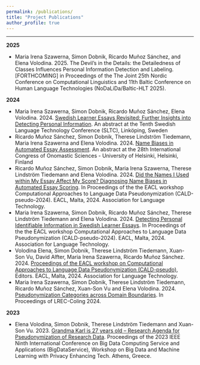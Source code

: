 ```yaml
---
permalink: /publications/
title: "Project Publications"
author_profile: true
---
```


------
**2025**
* Maria Irena Szawerna, Simon Dobnik, Ricardo Muñoz Sánchez, and Elena Volodina. 2025. The Devil’s in the Details: the Detailedness of Classes Influences Personal Information Detection and Labeling. [FORTHCOMING] in Proceedings of the The Joint 25th Nordic Conference on Computational Linguistics and 11th Baltic Conference on Human Language Technologies (NoDaLiDa/Baltic-HLT 2025).


**2024**
* Maria Irena Szawerna, Simon Dobnik, Ricardo Muñoz Sánchez, Elena Volodina. 2024. [Swedish Learner Essays Revisited: Further Insights into Detecting Personal Information](https://sltc2024.github.io/abstracts/szawerna.pdf). An abstract at the Tenth Swedish Language Technology Conference (SLTC), Linköping, Sweden
* Ricardo Muñoz Sánchez, Simon Dobnik, Therese Lindström Tiedemann, Maria Irena Szawerna and Elena Volodina. 2024. [Name Biases in Automated Essay Assessment](https://researchportal.helsinki.fi/en/publications/name-biases-in-automated-essay-assessment-poster-presentation). An abstract at the 28th International Congress of Onomastic Sciences - University of Helsinki, Helsinki, Finland 
* Ricardo Muñoz Sánchez, Simon Dobnik, Maria Irena Szawerna, Therese Lindström Tiedemann and Elena Volodina. 2024. [Did the Names I Used within My Essay Affect My Score? Diagnosing Name Biases in Automated Essay Scoring](https://aclanthology.org/2024.caldpseudo-1.10/). In Proceedings of the the EACL workshop Computational Approaches to Language Data Pseudonymization (CALD-pseudo-2024). EACL, Malta, 2024. Association for Language Technology. 
* Maria Irena Szawerna, Simon Dobnik, Ricardo Muñoz Sánchez, Therese Lindström Tiedemann and Elena Volodina. 2024. [Detecting Personal Identifiable Information in Swedish Learner Essays](https://aclanthology.org/2024.caldpseudo-1.7/). In Proceedings of the the EACL workshop Computational Approaches to Language Data Pseudonymization (CALD-pseudo-2024). EACL, Malta, 2024. Association for Language Technology.
* Volodina Elena, Simon Dobnik, Therese Lindström Tiedemann, Xuan-Son Vu, David Alfter, Maria Irena Szawerna, Ricardo Muñoz Sánchez. 2024. [Proceedings of the EACL workshop on Computational Approaches to Language Data Pseudonymization (CALD-pseudo)](https://aclanthology.org/2024.caldpseudo-1.0/), Editors. EACL, Malta, 2024. Association for Language Technology.
* Maria Irena Szawerna, Simon Dobnik, Therese Lindström Tiedemann, Ricardo Muñoz Sánchez, Xuan-Son Vu and Elena Volodina. 2024. [Pseudonymization Categories across Domain Boundaries](https://aclanthology.org/2024.lrec-main.1164/). In Proceedings of LREC-Coling 2024.


**2023**

* Elena Volodina, Simon Dobnik, Therese Lindström Tiedemann and Xuan-Son Vu. 2023. [Grandma Karl is 27 years old – Research Agenda for Pseudonymization of Research Data](https://conferences.computer.org/cisosepub/pdfs/BigDataService2023-6X6dTK9dbY3khFk7JNapTA/337900a229/337900a229.pdf). Proceedings of the 2023 IEEE Ninth International Conference on Big Data Computing Service and Applications (BigDataService), Workshop on Big Data and Machine Learning with Privacy Enhancing Tech. Athens, Greece.




<!-- // TODO - Add texbib support -->

